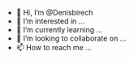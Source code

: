 - 👋 Hi, I’m @Denisbirech
- 👀 I’m interested in ...
- 🌱 I’m currently learning ...
- 💞️ I’m looking to collaborate on ...
- 📫 How to reach me ...

<!---
Denisbirech/Denisbirech is a ✨ special ✨ repository because its `README.md` (this file) appears on your GitHub profile.
You can click the Preview link to take a look at your changes.
--->
